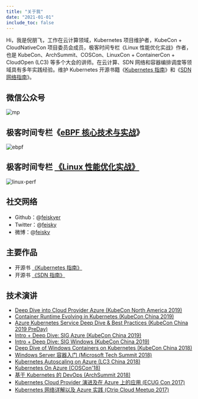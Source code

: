 ```yaml
---
title: "关于我"
date: "2021-01-01"
include_toc: false
---
```


Hi，我是倪朋飞，工作在云计算领域，Kubernetes 项目维护者，KubeCon + CloudNativeCon 项目委员会成员，极客时间专栏《Linux 性能优化实战》作者，也是 KubeCon、ArchSummit、COSCon、LinuxCon + ContainerCon + CloudOpen (LC3) 等多个大会的讲师。在云计算、SDN 网络和容器编排调度等领域具有多年实践经验。维护 Kubernetes 开源书籍《[Kubernetes 指南](https://kubernetes.feisky.xyz)》和《[SDN 网络指南](https://sdn.feisky.xyz/)》。

## 微信公众号

![mp](/images/wx.png)

## 极客时间专栏《[eBPF 核心技术与实战](https://time.geekbang.org/column/intro/100104501)》

![ebpf](ebpf.jpg)

## 极客时间专栏 [《Linux 性能优化实战》](https://time.geekbang.org/column/intro/140)

![linux-perf](intro.jpg)

## 社交网络

- Github：@[feiskyer](https://github.com/feiskyer)
- Twitter：@[feisky](https://twitter.com/feisky)
- 微博：@[feisky](https://weibo.com/371069890)

## 主要作品

- 开源书 [《Kubernetes 指南》](https://github.com/feiskyer/kubernetes-handbook)
- 开源书 [《SDN 指南》](https://github.com/feiskyer/sdn-handbook)

## 技术演讲

- [Deep Dive into Cloud Provider Azure (KubeCon North America 2019)](https://sched.co/UagX)
- [Container Runtime Evolving in Kubernetes (KubeCon China 2019)](https://docs.google.com/presentation/d/1VOsV5uUqIplFIbi5bwMFaKDqHl9_Kd65QJqlz4ShxuY/edit?usp=sharing)
- [Azure Kubernetes Service Deep Dive & Best Practices (KubeCon China 2019 PreDay)](https://docs.google.com/presentation/d/16jiJidEWT9Y-uc5TUUM6T7PX38ivdTvnxKC2jNFjJfg/edit?usp=sharing)
- [Intro + Deep Dive: SIG Azure (KubeCon China 2019)](https://docs.google.com/presentation/d/1T9ODwofON9q8MPktflVAmBW8GZwy0pncIwcD9auEU-4/edit?usp=sharing)
- [Intro + Deep Dive: SIG Windows (KubeCon China 2019)](https://docs.google.com/presentation/d/1SqqV-UsghMRaAnTjT-OnVCWx0iBAg2oRbbt86IbKdok/edit?usp=sharing)
- [Deep Dive of Windows Containers on Kubernetes (KubeCon China 2018)](https://docs.google.com/presentation/d/15wMReKzENm4nR7I7N-MDBtQyQIKOgdM5XYguUKq6swk/edit?usp=sharing)
- [Windows Server 容器入门 (Microsoft Tech Summit 2018)](https://docs.google.com/presentation/d/1FMj_lr-Fz9szUkDlsSNRMvBaROyHLpA07-A8GKoSaMk/edit?usp=sharing)
- [Kubernetes Autoscaling on Azure (LC3 China 2018)](https://docs.google.com/presentation/d/1hTABupx9c3bMw_gIkdpPLAy0uRSPby4ZOeIN48bYETE/edit?usp=sharing)
- [Kubernetes On Azure (COSCon'18)](https://docs.google.com/presentation/d/1iyu97lbelQR4gIAayMn7GyYtNKYCza_am7rPpYtaky8/edit?usp=sharing)
- [基于 Kubernetes 的 DevOps (ArchSummit 2018)](https://docs.google.com/presentation/d/10ADxjZU_kF0ZHNjCU35dpXm8-JFApEjKgggC7gQtHCo/edit?usp=sharing)
- [Kubernetes Cloud Provider 演进及在 Azure 上的应用 (ECUG Con 2017)](http://www.itdks.com/Course/detail?id=9001)
- [Kubernetes 网络详解以及 Azure 实践 (Ctrip Cloud Meetup 2017)](https://www.zs.itdks.com/dakalive/detail/8601)
